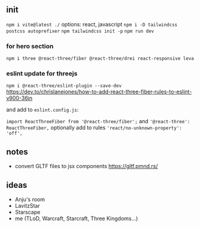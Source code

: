 ## init
`npm i vite@latest ./`
options: react, javascript
`npm i -D tailwindcss postcss autoprefixer`
`npm tailwindcss init -p`
`npm run dev`

### for hero section
`npm i three @react-three/fiber @react-three/drei react-responsive leva`

### eslint update for threejs
`npm i @react-three/eslint-plugin --save-dev`
https://dev.to/chrislanejones/how-to-add-react-three-fiber-rules-to-eslint-v900-36in

and add to `eslint.config.js`:

`import ReactThreeFiber from '@react-three/fiber';`
and
`'@react-three': ReactThreeFiber,`
optionally add to rules `'react/no-unknown-property': 'off',`

## notes
- convert GLTF files to jsx components https://gltf.pmnd.rs/

## ideas
- Anju's room
- LavitzStar
- Starscape
- me (TLoD, Warcraft, Starcraft, Three Kingdoms...)
